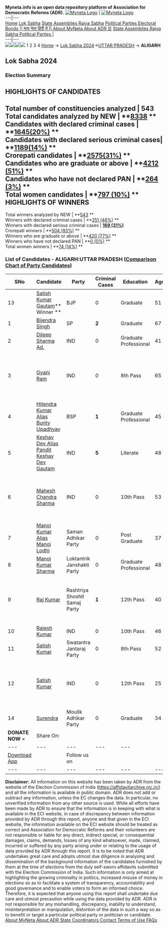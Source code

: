 **Myneta.info is an open data repository platform of Association for Democratic Reforms (ADR).**
[![Myneta Logo](https://www.myneta.info/lib/img/myneta-logo.png)](https://www.myneta.info/) | [![Myneta Logo](https://www.myneta.info/lib/img/adr-logo.png)](https://adrindia.org)  
---|---  
[Home](https://www.myneta.info/) [Lok Sabha](https://www.myneta.info/#ls "Lok Sabha") [ State Assemblies ](https://www.myneta.info/#sa "State Assemblies") [Rajya Sabha](https://www.myneta.info/#rs "Rajya Sabha") [Political Parties ](https://www.myneta.info/party "Political Parties") [ Electoral Bonds ](https://www.myneta.info/electoral_bonds "Electoral Bonds") [ || माय नेता हिंदी में || ](https://translate.google.co.in/translate?prev=hp&hl=en&js=y&u=www.myneta.info&sl=en&tl=hi&history_state0=) [ About MyNeta ](https://adrindia.org/content/about-myneta) [ About ADR ](https://adrindia.org/about-adr/who-we-are) [☰](javascript:void\(0\))
[ State Assemblies ](https://www.myneta.info/#sa "State Assemblies") [ Rajya Sabha ](https://www.myneta.info/#rs "Rajya Sabha") [ Political Parties ](https://www.myneta.info/party "Political Parties")
|   
---|---  
![](https://www.myneta.info/lib/img/banner/banner-1.png)![](https://www.myneta.info/lib/img/banner/banner-2.png)![](https://www.myneta.info/lib/img/banner/banner-3.png)![](https://www.myneta.info/lib/img/banner/banner-4.png)
1  2  3  4 
[Home](https://www.myneta.info/) → [Lok Sabha 2024](https://www.myneta.info/LokSabha2024/)→[UTTAR PRADESH](https://www.myneta.info/LokSabha2024/index.php?action=show_constituencies&state_id=35) → **ALIGARH**
### 
## Lok Sabha 2024
###  Election Summary 
HIGHLIGHTS OF CANDIDATES  
---  
Total number of constituencies analyzed |  543   
Total candidates analyzed by NEW | **[8338](https://www.myneta.info/LokSabha2024/index.php?action=summary&subAction=candidates_analyzed&sort=candidate#summary) **  
Candidates with declared criminal cases | **[1645(20%)](https://www.myneta.info/LokSabha2024/index.php?action=summary&subAction=crime&sort=candidate#summary) **  
Candidates with declared serious criminal cases| **[1189(14%)](https://www.myneta.info/LokSabha2024/index.php?action=summary&subAction=serious_crime&sort=candidate#summary) **  
Crorepati candidates | **[2575(31%)](https://www.myneta.info/LokSabha2024/index.php?action=summary&subAction=crorepati&sort=candidate#summary) **  
Candidates who are graduate or above | **[4212 (51%)](https://www.myneta.info/LokSabha2024/index.php?action=summary&subAction=education&sort=candidate#summary) **  
Candidates who have not declared PAN | **[264 (3%)](https://www.myneta.info/LokSabha2024/index.php?action=summary&subAction=without_pan&sort=candidate#summary) **  
Total women candidates | **[797 (10%)](https://www.myneta.info/LokSabha2024/index.php?action=summary&subAction=women_candidate&sort=candidate#summary) **  
HIGHLIGHTS OF WINNERS  
---  
Total winners analyzed by NEW | **[543](https://www.myneta.info/LokSabha2024/index.php?action=summary&subAction=winner_analyzed&sort=candidate#summary) **  
Winners with declared criminal cases | **[251 (46%)](https://www.myneta.info/LokSabha2024/index.php?action=summary&subAction=winner_crime&sort=candidate#summary) **  
Winners with declared serious criminal cases | **[169 (31%)](https://www.myneta.info/LokSabha2024/index.php?action=summary&subAction=winner_serious_crime&sort=candidate#summary)**  
Crorepati winners | **[504 (93%)](https://www.myneta.info/LokSabha2024/index.php?action=summary&subAction=winner_crorepati&sort=candidate#summary) **  
Winners who are graduate or above | **[420 (77%)](https://www.myneta.info/LokSabha2024/index.php?action=summary&subAction=winner_education&sort=candidate#summary) **  
Winners who have not declared PAN | **[0 (0%)](https://www.myneta.info/LokSabha2024/index.php?action=summary&subAction=winner_without_pan&sort=candidate#summary) **  
Total women winners | **[74 (14%)](https://www.myneta.info/LokSabha2024/index.php?action=summary&subAction=winner_women&sort=candidate#summary) **  
### List of Candidates - ALIGARH:UTTAR PRADESH ([Comparison Chart of Party Candidates](https://www.myneta.info/LokSabha2024/comparisonchart.php?constituency_id=463))
SNo | Candidate| Party| Criminal Cases| Education| Age| Total Assets| Liabilities  
---|---|---|---|---|---|---|---  
13  | [Satish Kumar Gautam](https://www.myneta.info/LokSabha2024/candidate.php?candidate_id=1806)** Winner ** | BJP | 0 | Graduate| 51 | Rs 16,06,24,125 ~ 16 Crore+ | Rs 4,65,70,044 ~ 4 Crore+  
1  | [Bijendra Singh](https://www.myneta.info/LokSabha2024/candidate.php?candidate_id=2478) | SP | **2** | Graduate| 67 | Rs 11,92,29,988 ~ 11 Crore+ | Rs 6,50,000 ~ 6 Lacs+  
2  | [Dileep Sharma Ad.](https://www.myneta.info/LokSabha2024/candidate.php?candidate_id=2838) | IND | 0 | Graduate Professional| 41 | Rs 6,30,000 ~ 6 Lacs+ | Rs 0 ~   
3  | [Gyani Ram](https://www.myneta.info/LokSabha2024/candidate.php?candidate_id=2688) | IND | 0 | 8th Pass| 65 | ![](https://myneta.info/image_v2.php?myneta_folder=LokSabha2024&candidate_id=2688&col=ta) | ![](https://myneta.info/image_v2.php?myneta_folder=LokSabha2024&candidate_id=2688&col=lia)  
4  | [Hitendra Kumar Alias Bunty Upadhyay](https://www.myneta.info/LokSabha2024/candidate.php?candidate_id=2479) | BSP | **1** | Graduate Professional| 45 | Rs 7,47,06,709 ~ 7 Crore+ | Rs 0 ~   
5  | [Keshav Dev Alias Pandit Keshav Dev Gautam](https://www.myneta.info/LokSabha2024/candidate.php?candidate_id=2481) | IND | **5** | Literate| 48 | Rs 9,64,218 ~ 9 Lacs+ | Rs 0 ~   
6  | [Mahesh Chandra Sharma](https://www.myneta.info/LokSabha2024/candidate.php?candidate_id=2486) | IND | 0 | 10th Pass| 53 | ![](https://myneta.info/image_v2.php?myneta_folder=LokSabha2024&candidate_id=2486&col=ta) | ![](https://myneta.info/image_v2.php?myneta_folder=LokSabha2024&candidate_id=2486&col=lia)  
7  | [Manoj Kumar Alias Manoj Lodhi](https://www.myneta.info/LokSabha2024/candidate.php?candidate_id=2482) | Saman Adhikar Party | 0 | Post Graduate| 37 | Rs 48,35,766 ~ 48 Lacs+ | Rs 0 ~   
8  | [Manoj Kumar Sharma](https://www.myneta.info/LokSabha2024/candidate.php?candidate_id=2483) | Loktantrik Janshakti Party | 0 | Graduate Professional| 48 | Rs 2,04,39,600 ~ 2 Crore+ | Rs 0 ~   
9  | [Raj Kumar](https://www.myneta.info/LokSabha2024/candidate.php?candidate_id=2836) | Rashtriya Shoshit Samaj Party | **1** | 12th Pass| 40 | ![](https://myneta.info/image_v2.php?myneta_folder=LokSabha2024&candidate_id=2836&col=ta) | ![](https://myneta.info/image_v2.php?myneta_folder=LokSabha2024&candidate_id=2836&col=lia)  
10  | [Rajesh Kumar](https://www.myneta.info/LokSabha2024/candidate.php?candidate_id=2687) | IND | 0 | 10th Pass| 46 | Rs 1,14,93,926 ~ 1 Crore+ | Rs 14,25,000 ~ 14 Lacs+  
11  | [Satish Kumar](https://www.myneta.info/LokSabha2024/candidate.php?candidate_id=2689) | Swatantra Jantaraj Party | 0 | 8th Pass| 52 | Rs 37,70,642 ~ 37 Lacs+ | Rs 4,67,627 ~ 4 Lacs+  
12  | [Satish Kumar](https://www.myneta.info/LokSabha2024/candidate.php?candidate_id=1805) | IND | 0 | 12th Pass| 25 | ![](https://myneta.info/image_v2.php?myneta_folder=LokSabha2024&candidate_id=1805&col=ta) | ![](https://myneta.info/image_v2.php?myneta_folder=LokSabha2024&candidate_id=1805&col=lia)  
14  | [Surendra](https://www.myneta.info/LokSabha2024/candidate.php?candidate_id=2480) | Moulik Adhikar Party | 0 | Graduate| 34 | Rs 2,28,500 ~ 2 Lacs+ | Rs 0 ~   
|  **DONATE NOW** × |  Share On:  | [](https://api.whatsapp.com/send?text=https%3A%2F%2Fmyneta.info%2Fpunjab2022%2Findex.php%3Faction%3Dshow_constituencies%26state_id%3D19) | [](https://www.facebook.com/sharer/sharer.php?u=https%3A%2F%2Fmyneta.info%2Fpunjab2022%2Findex.php%3Faction%3Dshow_constituencies%26state_id%3D19) | [](https://twitter.com/share?url=https%3A%2F%2Fmyneta.info%2Fpunjab2022%2Findex.php%3Faction%3Dshow_constituencies%26state_id%3D19)  
---|---|---|---|---  
| [ Download App ](https://play.google.com/store/apps/details?id=com.webrosoft.myneta1&pcampaignid=pcampaignidMKT-Other-global-all-co-prtnr-py-PartBadge-Mar2515-1) | [](https://play.google.com/store/apps/details?id=com.webrosoft.myneta1&pcampaignid=pcampaignidMKT-Other-global-all-co-prtnr-py-PartBadge-Mar2515-1) |  Follow us on  | [](https://www.facebook.com/adrindia.org/) | [](https://twitter.com/adrspeaks) | [](https://groups.google.com/g/national-election-watch?hl=en&pli=1) | [](https://www.instagram.com/adrspeaks/) | [](https://www.youtube.com/user/adrspeaks) | [](https://sharechat.com/profile/adrspeaks)  
---|---|---|---|---|---|---|---|---  
**Disclaimer:** All information on this website has been taken by ADR from the website of the Election Commission of India (https://affidavitarchive.nic.in/) and all the information is available in public domain. ADR does not add or subtract any information, unless the EC changes the data. In particular, no unverified information from any other source is used. While all efforts have been made by ADR to ensure that the information is in keeping with what is available in the ECI website, in case of discrepancy between information provided by ADR through this report, anyone and that given in the ECI website, the information available on the ECI website should be treated as correct and Association for Democratic Reforms and their volunteers are not responsible or liable for any direct, indirect special, or consequential damages, claims, demands, losses of any kind whatsoever, made, claimed, incurred or suffered by any party arising under or relating to the usage of data provided by ADR through this report. It is to be noted that ADR undertakes great care and adopts utmost due diligence in analysing and dissemination of the background information of the candidates furnished by them at the time of elections from the duly self-sworn affidavits submitted with the Election Commission of India. Such information is only aimed at highlighting the growing criminality in politics, increased misuse of money in elections so as to facilitate a system of transparency, accountability and good governance and to enable voters to form an informed choice. Therefore, it is expected that anyone using this report shall undertake due care and utmost precaution while using the data provided by ADR. ADR is not responsible for any mishandling, discrepancy, inability to understand, misinterpretation or manipulation, distortion of the data in such a way so as to benefit or target a particular political party or politician or candidate. 
[ About MyNeta ](https://adrindia.org/content/about-myneta) [ About ADR ](https://adrindia.org/about-adr/who-we-are) [ State Coordinators ](https://adrindia.org/about-adr/state-coordinators) [ Contact ](https://adrindia.org/contact-us) [ Terms of Use ](https://adrindia.org/content/adr-terms-use) [ FAQs ](https://adrindia.org/content/faqs)

